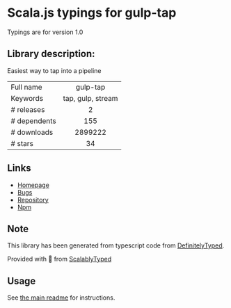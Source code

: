 
# Scala.js typings for gulp-tap

Typings are for version 1.0

## Library description:
Easiest way to tap into a pipeline

|                    |                 |
| ------------------ | :-------------: |
| Full name          | gulp-tap |
| Keywords           | tap, gulp, stream |
| # releases         | 2 |
| # dependents       | 155 |
| # downloads        | 2899222 |
| # stars            | 34 |

## Links
- [Homepage](https://github.com/geejs/gulp-tap)
- [Bugs](https://github.com/geejs/gulp-tap/issues)
- [Repository](https://github.com/geejs/gulp-tap)
- [Npm](https://www.npmjs.com/package/gulp-tap)
    


## Note
This library has been generated from typescript code from [DefinitelyTyped](https://definitelytyped.org).

Provided with :purple_heart: from [ScalablyTyped](https://github.com/oyvindberg/ScalablyTyped)

## Usage
See [the main readme](../../readme.md) for instructions.


